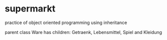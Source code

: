 # supermarkt
practice of object oriented programming using inheritance

parent class Ware has children: Getraenk, Lebensmittel, Spiel and Kleidung
